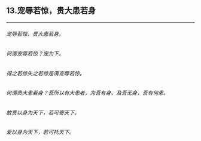## 13.宠辱若惊，贵大患若身
---


###### 宠辱若惊，贵大患若身。

###### 何谓宠辱若惊？宠为下。

###### 得之若惊失之若惊是谓宠辱若惊。

###### 何谓贵大患若身？吾所以有大患者，为吾有身，及吾无身，吾有何患。

###### 故贵以身为天下，若可寄天下。

###### 爱以身为天下，若可托天下。

###### 

